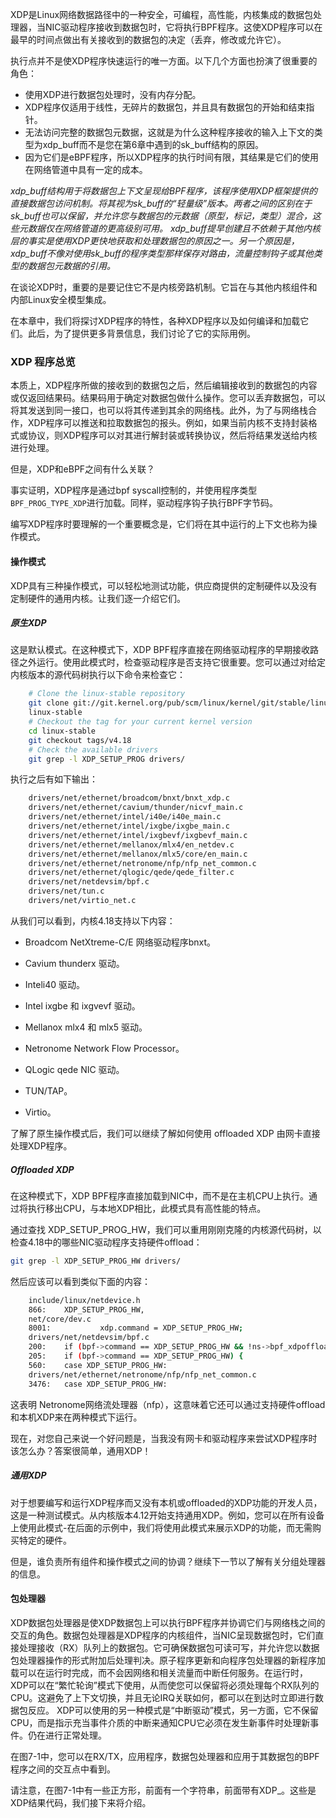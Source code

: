 XDP是Linux网络数据路径中的一种安全，可编程，高性能，内核集成的数据包处理器，当NIC驱动程序接收到数据包时，它将执行BPF程序。这使XDP程序可以在最早的时间点做出有关接收到的数据包的决定（丢弃，修改或允许它）。

执行点并不是使XDP程序快速运行的唯一方面。以下几个方面也扮演了很重要的角色：

- 使用XDP进行数据包处理时，没有内存分配。
- XDP程序仅适用于线性，无碎片的数据包，并且具有数据包的开始和结束指针。
- 无法访问完整的数据包元数据，这就是为什么这种程序接收的输入上下文的类型为xdp_buff而不是您在第6章中遇到的sk_buff结构的原因。
- 因为它们是eBPF程序，所以XDP程序的执行时间有限，其结果是它们的使用在网络管道中具有一定的成本。

*xdp_buff结构用于将数据包上下文呈现给BPF程序，该程序使用XDP框架提供的直接数据包访问机制。将其视为sk_buff的“轻量级”版本。两者之间的区别在于sk_buff也可以保留，并允许您与数据包的元数据（原型，标记，类型）混合，这些元数据仅在网络管道的更高级别可用。 xdp_buff提早创建且不依赖于其他内核层的事实是使用XDP更快地获取和处理数据包的原因之一。另一个原因是，xdp_buff不像对使用sk_buff的程序类型那样保存对路由，流量控制钩子或其他类型的数据包元数据的引用。*

在谈论XDP时，重要的是要记住它不是内核旁路机制。它旨在与其他内核组件和内部Linux安全模型集成。

在本章中，我们将探讨XDP程序的特性，各种XDP程序以及如何编译和加载它们。此后，为了提供更多背景信息，我们讨论了它的实际用例。

### XDP 程序总览

本质上，XDP程序所做的接收到的数据包之后，然后编辑接收到的数据包的内容或仅返回结果码。结果码用于确定对数据包做什么操作。您可以丢弃数据包，可以将其发送到同一接口，也可以将其传递到其余的网络栈。此外，为了与网络栈合作，XDP程序可以推送和拉取数据包的报头。例如，如果当前内核不支持封装格式或协议，则XDP程序可以对其进行解封装或转换协议，然后将结果发送给内核进行处理。

但是，XDP和eBPF之间有什么关联？

事实证明，XDP程序是通过bpf syscall控制的，并使用程序类型`BPF_PROG_TYPE_XDP`进行加载。同样，驱动程序钩子执行BPF字节码。

编写XDP程序时要理解的一个重要概念是，它们将在其中运行的上下文也称为操作模式。

#### 操作模式

XDP具有三种操作模式，可以轻松地测试功能，供应商提供的定制硬件以及没有定制硬件的通用内核。让我们逐一介绍它们。

##### 原生XDP

这是默认模式。在这种模式下，XDP BPF程序直接在网络驱动程序的早期接收路径之外运行。使用此模式时，检查驱动程序是否支持它很重要。您可以通过对给定内核版本的源代码树执行以下命令来检查它：

```sh
    # Clone the linux-stable repository
    git clone git://git.kernel.org/pub/scm/linux/kernel/git/stable/linux-stable.git\
    linux-stable
    # Checkout the tag for your current kernel version
    cd linux-stable
    git checkout tags/v4.18
    # Check the available drivers
    git grep -l XDP_SETUP_PROG drivers/
```

执行之后有如下输出：

```sh
    drivers/net/ethernet/broadcom/bnxt/bnxt_xdp.c
    drivers/net/ethernet/cavium/thunder/nicvf_main.c
    drivers/net/ethernet/intel/i40e/i40e_main.c
    drivers/net/ethernet/intel/ixgbe/ixgbe_main.c
    drivers/net/ethernet/intel/ixgbevf/ixgbevf_main.c
    drivers/net/ethernet/mellanox/mlx4/en_netdev.c
    drivers/net/ethernet/mellanox/mlx5/core/en_main.c
    drivers/net/ethernet/netronome/nfp/nfp_net_common.c
    drivers/net/ethernet/qlogic/qede/qede_filter.c
    drivers/net/netdevsim/bpf.c
    drivers/net/tun.c
    drivers/net/virtio_net.c
```

从我们可以看到，内核4.18支持以下内容：

- Broadcom NetXtreme-C/E 网络驱动程序bnxt。

- Cavium thunderx 驱动。

- Inteli40 驱动。

- Intel ixgbe 和 ixgvevf  驱动。

- Mellanox mlx4 和 mlx5 驱动。

- Netronome Network Flow Processor。

- QLogic qede NIC 驱动。

- TUN/TAP。

- Virtio。

了解了原生操作模式后，我们可以继续了解如何使用 offloaded XDP 由网卡直接处理XDP程序。

##### Offloaded XDP

在这种模式下，XDP BPF程序直接加载到NIC中，而不是在主机CPU上执行。通过将执行移出CPU，与本地XDP相比，此模式具有高性能的特点。

通过查找 XDP_SETUP_PROG_HW，我们可以重用刚刚克隆的内核源代码树，以检查4.18中的哪些NIC驱动程序支持硬件offload：

```sh
git grep -l XDP_SETUP_PROG_HW drivers/
```

然后应该可以看到类似下面的内容：

```sh
    include/linux/netdevice.h
    866:    XDP_SETUP_PROG_HW,
    net/core/dev.c
    8001:           xdp.command = XDP_SETUP_PROG_HW;
    drivers/net/netdevsim/bpf.c
    200:    if (bpf->command == XDP_SETUP_PROG_HW && !ns->bpf_xdpoffload_accept) {
    205:    if (bpf->command == XDP_SETUP_PROG_HW) {
    560:    case XDP_SETUP_PROG_HW:
    drivers/net/ethernet/netronome/nfp/nfp_net_common.c
    3476:   case XDP_SETUP_PROG_HW:

```

这表明 Netronome网络流处理器（nfp），这意味着它还可以通过支持硬件offload和本机XDP来在两种模式下运行。

现在，对您自己来说一个好问题是，当我没有网卡和驱动程序来尝试XDP程序时该怎么办？答案很简单，通用XDP！

##### 通用XDP

对于想要编写和运行XDP程序而又没有本机或offloaded的XDP功能的开发人员，这是一种测试模式。从内核版本4.12开始支持通用XDP。例如，您可以在所有设备上使用此模式-在后面的示例中，我们将使用此模式来展示XDP的功能，而无需购买特定的硬件。


但是，谁负责所有组件和操作模式之间的协调？继续下一节以了解有关分组处理器的信息。

#### 包处理器

XDP数据包处理器是使XDP数据包上可以执行BPF程序并协调它们与网络栈之间的交互的角色。数据包处理器是XDP程序的内核组件，当NIC呈现数据包时，它们直接处理接收（RX）队列上​​的数据包。它可确保数据包可读可写，并允许您以数据包处理器操作的形式附加后处理判决。原子程序更新和向程序包处理器的新程序加载可以在运行时完成，而不会因网络和相关流量而中断任何服务。在运行时，XDP可以在“繁忙轮询”模式下使用，从而使您可以保留将必须处理每个RX队列的CPU。这避免了上下文切换，并且无论IRQ关联如何，都可以在到达时立即进行数据包反应。 XDP可以使用的另一种模式是“中断驱动”模式，另一方面，它不保留CPU，而是指示充当事件介质的中断来通知CPU它必须在发生新事件时处理新事件。仍在进行正常处理。


在图7-1中，您可以在RX/TX，应用程序，数据包处理器和应用于其数据包的BPF程序之间的交互点中看到。

请注意，在图7-1中有一些正方形，前面有一个字符串，前面带有XDP_。这些是XDP结果代码，我们接下来将介绍。
